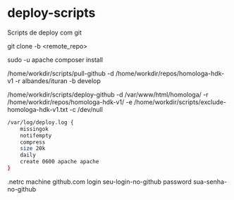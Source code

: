 # deploy-scripts
Scripts de deploy com git


git clone -b <branch> <remote_repo>

sudo -u apache composer install
    
    
/home/workdir/scripts/pull-github -d /home/workdir/repos/homologa-hdk-v1 -r  albandes/ituran -b develop


/home/workdir/scripts/deploy-github -d /var/www/html/homologa/ -r /home/workdir/repos/homologa-hdk-v1/ -e /home/workdir/scripts/exclude-homologa-hdk-v1.txt -c /dev/null

```bash
/var/log/deploy.log {
    missingok
    notifempty
    compress
    size 20k
    daily
    create 0600 apache apache
}
```


.netrc
machine github.com login seu-login-no-github password sua-senha-no-github
